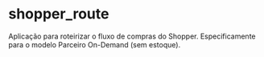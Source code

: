 # shopper_route
Aplicação para roteirizar o fluxo de compras do Shopper. 
Especificamente para o modelo Parceiro On-Demand (sem estoque).

